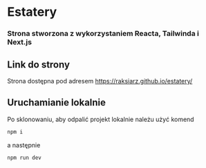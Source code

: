 # Estatery

### Strona stworzona z wykorzystaniem Reacta, Tailwinda i Next.js

## Link do strony

Strona dostępna pod adresem https://raksiarz.github.io/estatery/

## Uruchamianie lokalnie

Po sklonowaniu, aby odpalić projekt lokalnie należu użyć komend
```bash
npm i
```
a następnie

```bash
npm run dev
```
